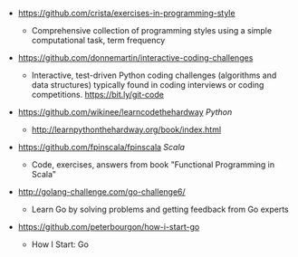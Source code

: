 - https://github.com/crista/exercises-in-programming-style
  - Comprehensive collection of programming styles using a simple computational task, term frequency
  
- https://github.com/donnemartin/interactive-coding-challenges
  - Interactive, test-driven Python coding challenges (algorithms and data structures) typically found in coding interviews or coding competitions. https://bit.ly/git-code

- https://github.com/wikinee/learncodethehardway *Python*
  - http://learnpythonthehardway.org/book/index.html 
  
- https://github.com/fpinscala/fpinscala *Scala*
  - Code, exercises, answers from book "Functional Programming in Scala" 

- http://golang-challenge.com/go-challenge6/
  - Learn Go by solving problems and getting feedback from Go experts
  
- https://github.com/peterbourgon/how-i-start-go
  - How I Start: Go  
